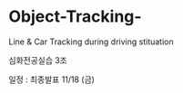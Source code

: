 # Object-Tracking-
Line &amp; Car Tracking during driving stituation

심화전공실습 3조

일정 : 최종발표 11/18 (금)
